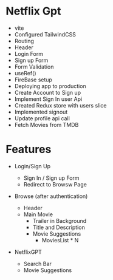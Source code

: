 # Netflix Gpt

- vite
- Configured TailwindCSS
- Routing
- Header
- Login Form
- Sign up Form
- Form Validation
- useRef()
- FireBase setup
- Deploying app to production
- Create Account to Sign up
- Implement Sign In user Api
- Created Redux store with users slice
- Implemented signout
- Update profile api call
- Fetch Movies from TMDB

# Features

- Login/Sign Up
  - Sign In / Sign up Form
  - Redirect to Browsw Page
- Browse (after authentication)

  - Header
  - Main Movie
    - Trailer in Background
    - Title and Description
    - Movie Suggestions
      - MoviesList \* N

- NetflixGPT
  - Search Bar
  - Movie Suggestions

